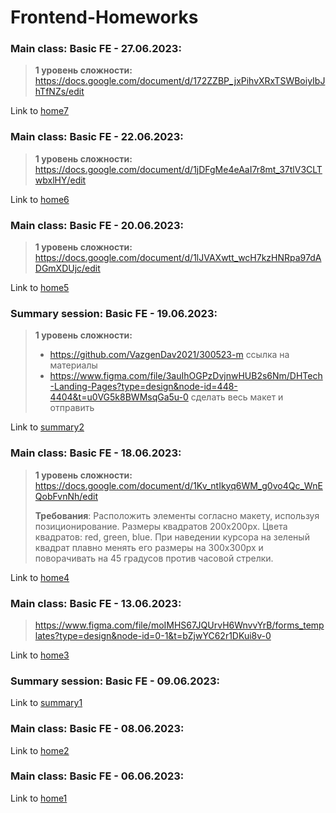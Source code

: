 # Frontend-Homeworks

### Main class: Basic FE - 27.06.2023:
>**1 уровень сложности:** https://docs.google.com/document/d/172ZZBP_jxPihvXRxTSWBoiyIbJhTfNZs/edit

Link to [home7](https://github.com/nosetr/fe_homeworks/tree/fd8286c3efb36772784880297850ec9ae3df1bdf/home_7)

### Main class: Basic FE - 22.06.2023:
>**1 уровень сложности:** https://docs.google.com/document/d/1jDFgMe4eAaI7r8mt_37tlV3CLTwbxlHY/edit

Link to [home6](https://github.com/nosetr/fe_homeworks/tree/6bafa699995ca1568e79654dc7ae5ba28a563113/home_6)

### Main class: Basic FE - 20.06.2023:
>**1 уровень сложности:** https://docs.google.com/document/d/1lJVAXwtt_wcH7kzHNRpa97dADGmXDUjc/edit

Link to [home5](https://github.com/nosetr/fe_homeworks/tree/6faa9c0d7a666c19ae3df582c6948bc6bfec637a/home_5)

### Summary session: Basic FE - 19.06.2023:
>**1 уровень сложности:**
>- https://github.com/VazgenDav2021/300523-m ссылка на материалы
>- https://www.figma.com/file/3auIhOGPzDvjnwHUB2s6Nm/DHTech-Landing-Pages?type=design&node-id=448-4404&t=u0VG5k8BWMsqGa5u-0 сделать весь макет и отправить

Link to [summary2](https://github.com/nosetr/fe_homeworks/tree/817195281aca380422bd24f628886835b049f92a/summary_2)

### Main class: Basic FE - 18.06.2023:
>**1 уровень сложности:** https://docs.google.com/document/d/1Kv_ntIkyq6WM_g0vo4Qc_WnEQobFvnNh/edit
>
>**Требования**:
Расположить элементы согласно макету, используя позиционирование.
Размеры квадратов 200х200px.
Цвета квадратов: red, green, blue.
При наведении курсора на зеленый квадрат плавно менять его размеры на 300х300px и поворачивать на 45 градусов против часовой стрелки.

Link to [home4](https://github.com/nosetr/fe_homeworks/tree/a286f0229bf1af741759e24344881d0bff649427/home_4)

### Main class: Basic FE - 13.06.2023:
>https://www.figma.com/file/moIMHS67JQUrvH6WnvvYrB/forms_templates?type=design&node-id=0-1&t=bZjwYC62r1DKui8v-0

Link to [home3](https://github.com/nosetr/fe_homeworks/tree/cc00f13ecbd8c286b67b317ba649d361ef6951fe/home_3)

### Summary session: Basic FE - 09.06.2023:
Link to [summary1](https://github.com/nosetr/fe_homeworks/tree/cc00f13ecbd8c286b67b317ba649d361ef6951fe/summary_1)

### Main class: Basic FE - 08.06.2023: 
Link to [home2](https://github.com/nosetr/fe_homeworks/tree/cc00f13ecbd8c286b67b317ba649d361ef6951fe/home_2)

### Main class: Basic FE - 06.06.2023:
Link to [home1](https://github.com/nosetr/fe_homeworks/tree/cc00f13ecbd8c286b67b317ba649d361ef6951fe/home_1)
